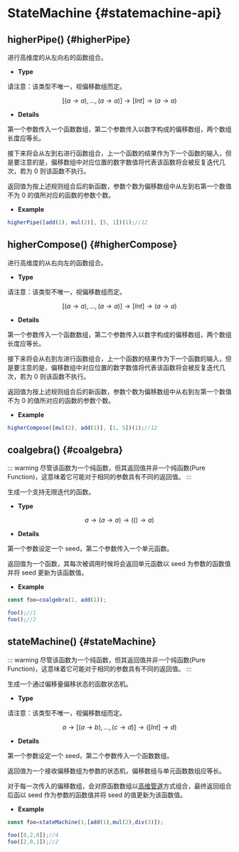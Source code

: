 # StateMachine {#statemachine-api}

## higherPipe() {#higherPipe}

进行高维度的从左向右的函数组合。

- **Type**

请注意：该类型不唯一，视偏移数组而定。

$$[(a \rightarrow a),...,(a \rightarrow a)]\rightarrow [Int]\rightarrow (a\rightarrow a)$$

- **Details**

第一个参数传入一个函数数组，第二个参数传入以数字构成的偏移数组，两个数组长度应等长。

接下来将会从左到右进行函数组合，上一个函数的结果作为下一个函数的输入，但是要注意的是，偏移数组中对应位置的数字数值将代表该函数将会被反复迭代几次，若为 0 则该函数不执行。

返回值为按上述规则组合后的新函数，参数个数为偏移数组中从左到右第一个数值不为 0 的值所对应的函数的参数个数。

- **Example**

```js
higherPipe([add(1), mul(2)], [5, 1])(1);//12
```

## higherCompose() {#higherCompose}

进行高维度的从右向左的函数组合。

- **Type**

请注意：该类型不唯一，视偏移数组而定。

$$[(a \rightarrow a),...,(a \rightarrow a)]\rightarrow [Int]\rightarrow (a\rightarrow a)$$

- **Details**

第一个参数传入一个函数数组，第二个参数传入以数字构成的偏移数组，两个数组长度应等长。

接下来将会从右到左进行函数组合，上一个函数的结果作为下一个函数的输入，但是要注意的是，偏移数组中对应位置的数字数值将代表该函数将会被反复迭代几次，若为 0 则该函数不执行。

返回值为按上述规则组合后的新函数，参数个数为偏移数组中从右到左第一个数值不为 0 的值所对应的函数的参数个数。

- **Example**

```js
higherCompose([mul(2), add(1)], [1, 5])(1);//12
```

## coalgebra() {#coalgebra}

::: warning
尽管该函数为一个纯函数，但其返回值并非一个纯函数(Pure Function)，这意味着它可能对于相同的参数具有不同的返回值。
:::

生成一个支持无限迭代的函数。

- **Type**

$$a\rightarrow (a\rightarrow a)\rightarrow (()\rightarrow a)$$

- **Details**

第一个参数设定一个 seed，第二个参数传入一个单元函数。

返回值为一个函数，其每次被调用时候将会返回单元函数以 seed 为参数的函数值并将 seed 更新为该函数值。

- **Example**

```js
const foo=coalgebra(1, add(1));

foo();//1
foo();//2
```

## stateMachine() {#stateMachine} 

::: warning
尽管该函数为一个纯函数，但其返回值并非一个纯函数(Pure Function)，这意味着它可能对于相同的参数具有不同的返回值。
:::

生成一个通过偏移量偏移状态的函数状态机。

- **Type**

请注意：该类型不唯一，视偏移数组而定。

$$a\rightarrow [(a\rightarrow b),...,(c\rightarrow d)]\rightarrow ([Int]\rightarrow d)$$

- **Details**

第一个参数设定一个 seed，第二个参数传入一个函数数组。

返回值为一个接收偏移数组为参数的状态机，偏移数组与单元函数数组应等长。

对于每一次传入的偏移数组，会对原函数数组以[高维管道](#higherPipe)方式组合，最终返回组合后函以 seed 作为参数的函数值并将 seed 的值更新为该函数值。

- **Example**

```js
const foo=stateMachine(1,[add(1),mul(2),div(3)]);

foo([0,2,0]);//4
foo([2,0,1]);//2
```